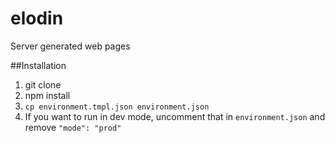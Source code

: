 elodin
======
Server generated web pages

##Installation

1. git clone
2. npm install
3. `cp environment.tmpl.json environment.json`
4. If you want to run in dev mode, uncomment that in `environment.json` and remove `"mode": "prod"`